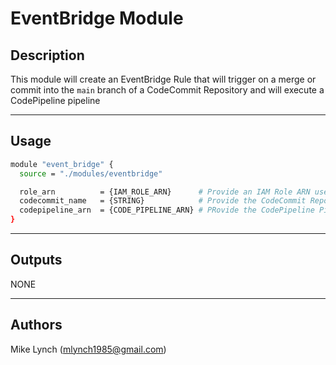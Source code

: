 # EventBridge Module

## Description

This module will create an EventBridge Rule that will trigger on a merge or commit into the `main` branch of a CodeCommit Repository and will execute a CodePipeline pipeline

----

## Usage

```bash
module "event_bridge" {
  source = "./modules/eventbridge"

  role_arn          = {IAM_ROLE_ARN}      # Provide an IAM Role ARN used to execute this pipeline
  codecommit_name   = {STRING}            # Provide the CodeCommit Repository Name to pull the source code from
  codepipeline_arn  = {CODE_PIPELINE_ARN} # PRovide the CodePipeline Pipeline ARN to trigger
}
```

----

## Outputs

NONE

----

## Authors

Mike Lynch (mlynch1985@gmail.com)
